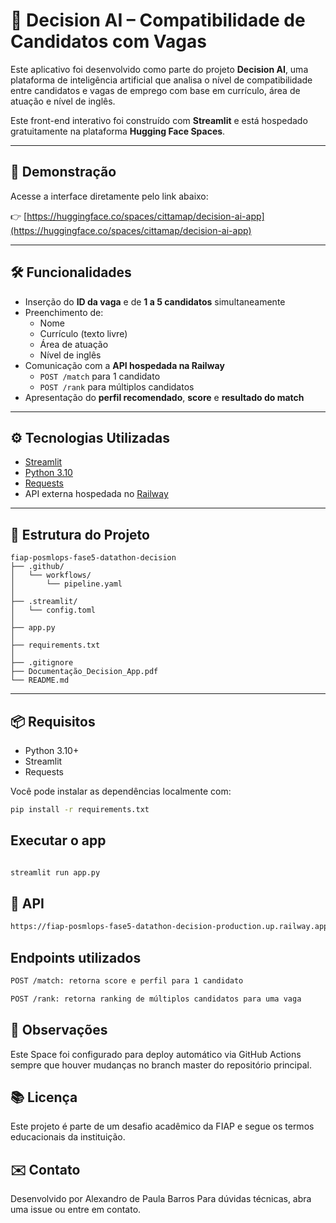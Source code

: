 # 🧠 Decision AI – Compatibilidade de Candidatos com Vagas

Este aplicativo foi desenvolvido como parte do projeto **Decision AI**, uma plataforma de inteligência artificial que analisa o nível de compatibilidade entre candidatos e vagas de emprego com base em currículo, área de atuação e nível de inglês.

Este front-end interativo foi construído com **Streamlit** e está hospedado gratuitamente na plataforma **Hugging Face Spaces**.

---

## 🚀 Demonstração

Acesse a interface diretamente pelo link abaixo:

👉 [https://huggingface.co/spaces/cittamap/decision-ai-app](https://huggingface.co/spaces/cittamap/decision-ai-app)

---

## 🛠️ Funcionalidades

- Inserção do **ID da vaga** e de **1 a 5 candidatos** simultaneamente
- Preenchimento de:
  - Nome
  - Currículo (texto livre)
  - Área de atuação
  - Nível de inglês
- Comunicação com a **API hospedada na Railway**
  - `POST /match` para 1 candidato
  - `POST /rank` para múltiplos candidatos
- Apresentação do **perfil recomendado**, **score** e **resultado do match**

---

## ⚙️ Tecnologias Utilizadas

- [Streamlit](https://streamlit.io/)
- [Python 3.10](https://www.python.org/)
- [Requests](https://docs.python-requests.org/)
- API externa hospedada no [Railway](https://railway.app/)

---

## 📁 Estrutura do Projeto

```
fiap-posmlops-fase5-datathon-decision
├── .github/
│   └── workflows/
│       └── pipeline.yaml
│
├── .streamlit/
│   └── config.toml
│   
├── app.py
│     
├── requirements.txt
│
├── .gitignore
├── Documentação_Decision_App.pdf
└── README.md
```

---

## 📦 Requisitos

- Python 3.10+
- Streamlit
- Requests

Você pode instalar as dependências localmente com:

```bash
pip install -r requirements.txt

```

## Executar o app
```bash

streamlit run app.py

```

## 🤖 API
```bash
https://fiap-posmlops-fase5-datathon-decision-production.up.railway.app

```

## Endpoints utilizados
```bash
POST /match: retorna score e perfil para 1 candidato

POST /rank: retorna ranking de múltiplos candidatos para uma vaga

```

## 📌 Observações
Este Space foi configurado para deploy automático via GitHub Actions sempre que houver mudanças no branch master do repositório principal.


## 📚 Licença
Este projeto é parte de um desafio acadêmico da FIAP e segue os termos educacionais da instituição.

## ✉️ Contato
Desenvolvido por Alexandro de Paula Barros
Para dúvidas técnicas, abra uma issue ou entre em contato.